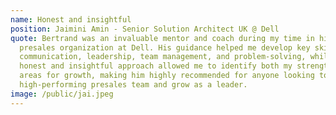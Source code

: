 ```yaml
---
name: Honest and insightful
position: Jaimini Amin - Senior Solution Architect UK @ Dell
quote: Bertrand was an invaluable mentor and coach during my time in his
  presales organization at Dell. His guidance helped me develop key skills in
  communication, leadership, team management, and problem-solving, while his
  honest and insightful approach allowed me to identify both my strengths and
  areas for growth, making him highly recommended for anyone looking to build a
  high-performing presales team and grow as a leader.
image: /public/jai.jpeg
---
```

